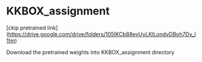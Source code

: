 # KKBOX_assignment

[ckip pretrained link] (https://drive.google.com/drive/folders/105IKCb88evUyLKlLondvDBoh7Dy_I1tm)

Download the pretrained weights into KKBOX_assignment directory

